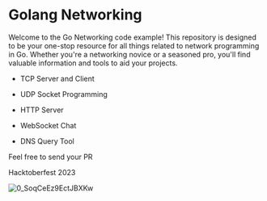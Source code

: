 #  Golang Networking
Welcome to the Go Networking code example! This repository is designed to be your one-stop resource for all things related to network programming in Go. Whether you're a networking novice or a seasoned pro, you'll find valuable information and tools to aid your projects.


- TCP Server and Client

- UDP Socket Programming

- HTTP Server

- WebSocket Chat

- DNS Query Tool

Feel free to send your PR

Hacktoberfest 2023


![0_SoqCeEz9EctJBXKw](https://github.com/rebiiin/-GolangNetworking/assets/3890058/3411dbf9-62ac-48bf-ae43-a7fd22cad031)
